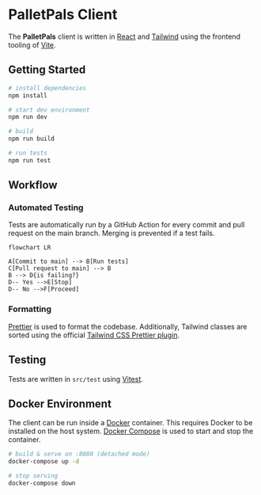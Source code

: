# PalletPals Client

The **PalletPals** client is written in [React](https://reactjs.org) and [Tailwind](https://tailwindcss.com) using the frontend tooling of [Vite](https://vitejs.dev).

## Getting Started

```bash
# install dependencies
npm install

# start dev environment
npm run dev

# build
npm run build

# run tests
npm run test
```

## Workflow

### Automated Testing

Tests are automatically run by a GitHub Action for every commit and pull request on the main branch. Merging is prevented if a test fails.

```mermaid
flowchart LR

A[Commit to main] --> B[Run tests]
C[Pull request to main] --> B
B --> D{is failing?}
D-- Yes -->E[Stop]
D-- No -->F[Proceed]
```

### Formatting

[Prettier](https://prettier.io) is used to format the codebase. Additionally, Tailwind classes are sorted using the official [Tailwind CSS Prettier plugin](https://github.com/tailwindlabs/prettier-plugin-tailwindcss).

## Testing

Tests are written in `src/test` using [Vitest](https://vitest.dev/).

## Docker Environment

The client can be run inside a [Docker](https://www.docker.com) container. This requires Docker to be installed on the host system. [Docker Compose](https://docs.docker.com/compose) is used to start and stop the container.

```bash
# build & serve on :8080 (detached mode)
docker-compose up -d

# stop serving
docker-compose down
```
